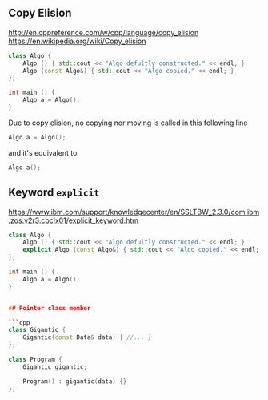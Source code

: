 ## Copy Elision
http://en.cppreference.com/w/cpp/language/copy_elision
https://en.wikipedia.org/wiki/Copy_elision
```cpp
class Algo {
    Algo () { std::cout << "Algo defultly constructed." << endl; }
    Algo (const Algo&) { std::cout << "Algo copied." << endl; }
};

int main () {
    Algo a = Algo();
}
```
Due to copy elision, no copying nor moving is called in this following line
```cpp
Algo a = Algo();
``` 
and it's equivalent to 
```cpp 
Algo a();
```

## Keyword ```explicit```
https://www.ibm.com/support/knowledgecenter/en/SSLTBW_2.3.0/com.ibm.zos.v2r3.cbclx01/explicit_keyword.htm
```cpp
class Algo {
    Algo () { std::cout << "Algo defultly constructed." << endl; }
    explicit Algo (const Algo&) { std::cout << "Algo copied." << endl; }
};

int main () {
    Algo a = Algo();
}


## Pointer class member

```cpp
class Gigantic {
    Gigantic(const Data& data) { //... }
};

class Program {
    Gigantic gigantic;

    Program() : gigantic(data) {}
};
```
